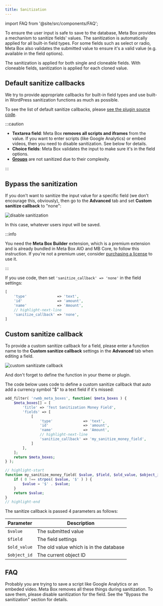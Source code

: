 ```yaml
---
title: Sanitization
---
```


import FAQ from '@site/src/components/FAQ';

To ensure the user input is safe to save to the database, Meta Box provides a mechanism to sanitize fields' values. The sanitization is automatically applied for all built-in field types. For some fields such as select or radio, Meta Box also validates the submitted value to ensure it's a valid value (e.g. available in the field options).

The sanitization is applied for both single and cloneable fields. With cloneable fields, sanitization is applied for each cloned value.

## Default sanitize callbacks

We try to provide appropriate callbacks for built-in field types and use built-in WordPress sanitization functions as much as possible.

To see the list of default sanitize callbacks, please [see the plugin source code](https://github.com/wpmetabox/meta-box/blob/master/inc/sanitizer.php#L50).

:::caution

- **Textarea field**: Meta Box **removes all scripts and iframes** from the value. If you want to enter scripts (like Google Analytics) or embed videos, then you need to disable sanitization. See below for details.
- **Choice fields**: Meta Box validates the input to make sure it's in the field options.
- **[Groups](/extensions/meta-box-group/)** are not sanitized due to their complexity.

:::

## Bypass the sanitization

If you don't want to sanitize the input value for a specific field (we don't encourage this, obviously), then go to the **Advanced** tab and set **Custom sanitize callback** to "none":

![disable sanitization](https://i.imgur.com/hqzOpTt.png)

In this case, whatever users input will be saved.

:::info

You need the **Meta Box Builder** extension, which is a premium extension and is already bundled in Meta Box AIO and MB Core, to follow this instruction. If you're not a premium user, consider [purchasing a license](https://metabox.io/pricing/) to use it.

:::

If you use code, then set `'sanitize_callback' => 'none'` in the field settings:

```php
[
    'type'              => 'text',
    'id'                => 'amount',
    'name'              => 'Amount',
    // highlight-next-line
    'sanitize_callback' => 'none',
]
```


## Custom sanitize callback

To provide a custom sanitize callback for a field, please enter a function name to the **Custom sanitize callback** settings in the **Advanced** tab when editing a field.

![custom sanitizate callback](https://i.imgur.com/NnS4XAC.png)

And don't forget to define the function in your theme or plugin.

The code below uses code to define a custom sanitize callback that auto add a currency symbol "$" to a text field if it's missed:

```php
add_filter( 'rwmb_meta_boxes', function( $meta_boxes ) {
    $meta_boxes[] = [
        'title' => 'Test Sanitization Money Field',
        'fields' => [
            [
                'type'              => 'text',
                'id'                => 'amount',
                'name'              => 'Amount',
                // highlight-next-line
                'sanitize_callback' => 'my_sanitize_money_field',
            ]
        ],
    ];
    return $meta_boxes;
} );

// highlight-start
function my_sanitize_money_field( $value, $field, $old_value, $object_id ) {
    if ( 0 !== strpos( $value, '$' ) ) {
        $value = '$' . $value;
    }
    return $value;
}
// highlight-end
```

The sanitize callback is passed 4 parameters as follows:

Parameter|Description
---|---
`$value` | The submitted value
`$field` | The field settings
`$old_value` | The old value which is in the database
`$object_id` | The current object ID

## FAQ

<FAQ question="Why doesn't my textarea field save values?">

Probably you are trying to save a script like Google Analytics or an embeded video. Meta Box removes all these things during sanitization. To save them, please disable sanitization for the field. See the "Bypass the sanitization" section for details.

</FAQ>
